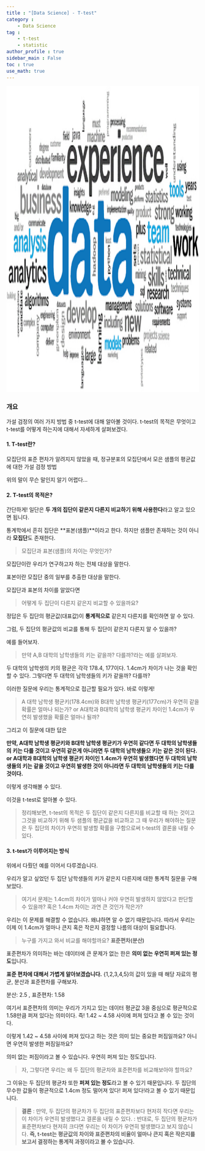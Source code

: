 ```yaml
---
title : "[Data Science] - T-test"
category :
    - Data Science 
tag : 
    - t-test
    - statistic
author_profile : true
sidebar_main : False  
toc : true 
use_math: true
---
```


<img src='/assets/datascience.png' width = 1000 height = 800 >

### 개요

가설 검정의 여러 가지 방법 중 t-test에 대해 알아볼 것이다. t-test의 목적은 무엇이고 t-test를 어떻게 하는지에 대해서 자세하게 살펴보겠다.

#### 1. T-test란?

모집단의 표준 편차가 알려지지 않았을 때, 정규분포의 모집단에서 모은 샘플의 평균값에 대한 가설 검정 방법

위의 말이 무슨 말인지 알기 어렵다... 

#### 2. T-test의 목적은?

간단하게! 일단은 **두 개의 집단이 같은지 다른지 비교하기 위해 사용한다**라고 알고 있으면 됩니다.

통계학에서 흔히 집단은 **표본(샘플)**이라고 한다. 하지만 샘플만 존재하는 것이 아니라 **모집단**도 존재한다.

>모집단과 표본(샘플)의 차이는 무엇인가?

모집단이란 우리가 연구하고자 하는 전체 대상을 말한다. 

표본이란 모집단 중의 일부를 추출한 대상을 말한다. 

모집단과 표본의 차이를 알았다면 

>어떻게 두 집단이 다른지 같은지 비교할 수 있을까요?

정답은 두 집단의 평균값(대표값)이 **통계적으로** 같은지 다른지를 확인하면 알 수 있다. 

그럼, 두 집단의 평균값의 비교를 통해 두 집단이 같은지 다른지 알 수 있을까? 

예를 들어보자. 

>만약 A,B 대학의 남학생들의 키는 같을까? 다를까?라는 예를 살펴보자.

두 대학의 남학생의 키의 평균은 각각 178.4, 177이다. 1.4cm가 차이가 나는 것을 확인할 수 있다. 그렇다면 두 대학의 남학생들의 키가 같을까? 다를까? 

이러한 질문에 우리는 통계적으로 접근할 필요가 있다. 
바로 이렇게!

>A 대학 남학생 평균키(178.4cm)와 B대학 남학생 평균키(177cm)가 우연히 같을 확률은 얼마나 되는가?
or
A대학과 B대학의 남학생 평균키 차이인 1.4cm가 우연히 발생했을 확률은 얼마나 될까?

그리고 이 질문에 대한 답은

**만약, A대학 남학생 평균키와 B대학 남학생 평균키가 우연히 같다면 두 대학의 남학생들의 키는 다를 것이고 우연히 같은게 아니라면 두 대학의 남학생들으 키는 같은 것이 된다. 
or
A대학과 B대학의 남학생 평균키 차이인 1.4cm가 우연히 발생했다면 두 대학의 남학생들의 키는 같을 것이고 우연히 발생한 것이 아니라면 두 대학의 남학생들의 키는 다를 것이다.**

이렇게 생각해볼 수 있다. 

이것을 t-test로 알아볼 수 있다.

>정리해보면, t-test의 목적은 두 집단이 같은지 다른지를 비교할 때 하는 것이고 그것을 비교하기 위해 두 샘플의 평균값을 비교하고 그 때 우리가 해야하는 질문은 두 집단의 차이가 우연히 발생할 확률을 구함으로써 t-test의 결론을 내릴 수 있다.

#### 3. t-test가 이루어지는 방식 

위에서 다뤘던 예를 이어서 다루겠습니다. 

우리가 알고 싶었던 두 집단 남학생들의 키가 같은지 다른지에 대한 통계적 질문을 구해보았다. 

>여기서 문제는 1.4cm의 차이가 얼마나 커야 우연히 발생하지 않았다고 판단할 수 있을까? 혹은 1.4cm 차이는 과연 큰 것인가 작은가?

우리는 이 문제를 해결할 수 없습니다. 왜냐하면 알 수 없기 때문입니다. 따라서 우리는 이제 이 1.4cm가 얼마나 큰지 혹은 작은지 결정할 나름의 대상이 필요합니다.

>누구를 가지고 와서 비교를 해야할까요? **표준편차(분산)**

표준편차가 의미하는 바는 데이터에 큰 문제가 없는 한은 **의미 없는 우연히 퍼져 있는 정도**입니다.

**표준 편차에 대해서 가볍게 알아보겠습니다.**
{1,2,3,4,5}의 값이 있을 때 해당 자료의 평균, 분산과 표준편차를 구해보자.

분산: 2.5 , 표준편차: 1.58

여기서 표준편차의 의미는 우리가 가지고 있는 데이터 평균값 3을 중심으로 평균적으로 1.58만큼 퍼져 있다는 의미이다.
즉! 1.42 ~ 4.58 사이에 퍼져 있다고 볼 수 있는 것이다. 

이렇게 1.42 ~ 4.58 사이에 퍼져 있다고 하는 것은 의미 있는 중요한 퍼짐일까요? 아니면 우연히 발생한 퍼짐일까요?

의미 없는 퍼짐이라고 볼 수 있습니다. 우연히 퍼져 있는 정도입니다.

>자, 그렇다면 우리는 왜 두 집단의 평균차와 표준편차를 비교해보아야 할까요?

그 이유는 두 집단의 평균차 또한 **퍼져 있는 정도**라고 볼 수 있기 때문입니다. 두 집단의 무수한 값들이 평균적으로 1.4cm 정도 떨어져 있다! 퍼져 있다!라고 볼 수 있기 때문입니다.

>**결론**
: 만약, 두 집단의 평균차가 두 집단의 표준편차보다 현저히 작다면 우리는 이 차이가 우연히 발생했다고 결론을 내릴 수 있다.
: 반대로, 두 집단의 평균차가 표준편차보다 현저히 크다면 우리는 이 차이가 우연히 발생했다고 보지 않습니다. 
**즉, t-test는 평균값의 차이와 표준편차의 비율이 얼마나 큰지 혹은 작은지를 보고서 결정하는 통계적 과정이라고 볼 수 있습니다.**

